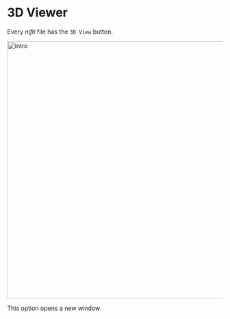 # 3D Viewer

Every _nifti_ file has the `3D View` button.

<img src="../static/3d.md/01_intro.gif" alt="intro" width="600px">

This option opens a new window 
